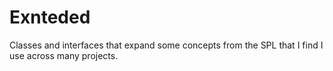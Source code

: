 # Exnteded

Classes and interfaces that expand some concepts from the SPL that I find I
use across many projects.
